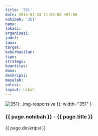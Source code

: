 ```yaml
---
title: '351'
date: 2014-01-23 11:08:00 +07:00
nohibah: '351'
nama: 
lokasi: 
organisasi: 
judul: 
lama: 
target: 
keberhasilan: 
tipe: 
strategi: 
kuantitas: 
dana: 
deskripsi: 
masalah: 
solusi: 
layout: hibah
---
```


![351](/static/img/hibahcms/351.png){: .img-responsive }{: width="351" }

### {{ page.nohibah }} - {{ page.title }}

{{ page.deskripsi }}
